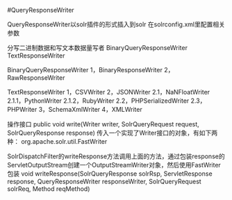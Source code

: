 #QueryResponseWriter

QueryResponseWriter以solr插件的形式插入到solr
在solrconfig.xml里配置相关参数

分写二进制数据和写文本数据量写者
BinaryQueryResponseWriter
TextResponseWriter

BinaryQueryResponseWriter
1，BinaryResponseWriter
2，RawResponseWriter

TextResponseWriter
1，CSVWriter
2，JSONWriter
	2.1，NaNFloatWriter
		2.1.1，PythonWriter
		2.1.2，RubyWriter
	2.2，PHPSerializedWriter
	2.3，PHPWriter
3，SchemaXmlWriter
4，XMLWriter

操作接口
public void write(Writer writer, SolrQueryRequest request, SolrQueryResponse response)
传入一个实现了Writer接口的对象，有如下两种：
org.apache.solr.util.FastWriter

SolrDispatchFilter的writeResponse方法调用上面的方法，通过包装response的ServletOutputStream创建一个OutputStreamWriter对象，然后使用FastWriter包装
void writeResponse(SolrQueryResponse solrRsp,
ServletResponse response,
QueryResponseWriter responseWriter,
SolrQueryRequest solrReq,
Method reqMethod)
